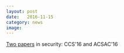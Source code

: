 ```yaml
---
layout: post
date:   2016-11-15
category: news
image: 
---
```


[Two papers]({{"/publications"|relative_url}}) in security: CCS'16 and ACSAC'16